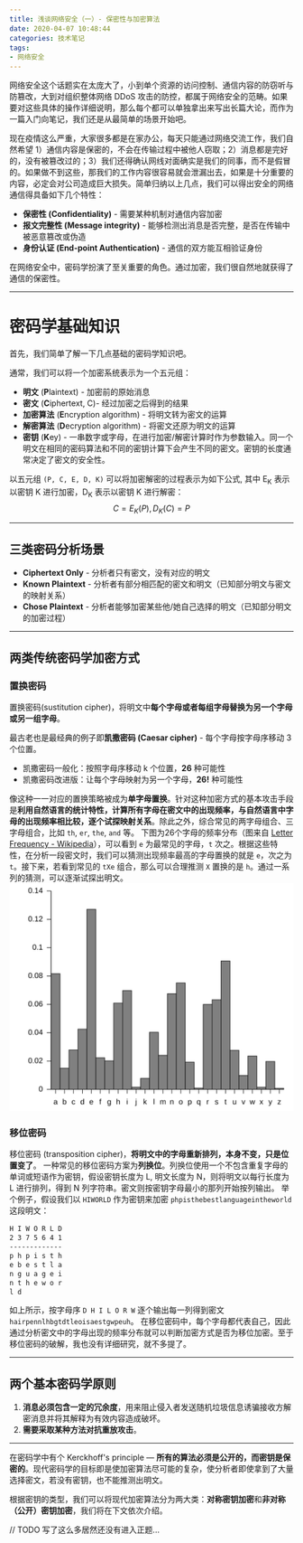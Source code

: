 ```yaml
---
title: 浅谈网络安全（一）- 保密性与加密算法
date: 2020-04-07 10:48:44
categories: 技术笔记
tags:
- 网络安全
---
```


网络安全这个话题实在太庞大了，小到单个资源的访问控制、通信内容的防窃听与防篡改，大到对组织整体网络 DDoS 攻击的防控，都属于网络安全的范畴。如果要对这些具体的操作详细说明，那么每个都可以单独拿出来写出长篇大论，而作为一篇入门向笔记，我们还是从最简单的场景开始吧。

现在疫情这么严重，大家很多都是在家办公，每天只能通过网络交流工作，我们自然希望 1）通信内容是保密的，不会在传输过程中被他人窃取；2）消息都是完好的，没有被篡改过的；3）我们还得确认网线对面确实是我们的同事，而不是假冒的。如果做不到这些，那我们的工作内容很容易就会泄漏出去，如果是十分重要的内容，必定会对公司造成巨大损失。简单归纳以上几点，我们可以得出安全的网络通信得具备如下几个特性：
* **保密性 (Confidentiality)** - 需要某种机制对通信内容加密
* **报文完整性 (Message integrity)** - 能够检测出消息是否完整，是否在传输中被恶意篡改或伪造
* **身份认证 (End-point Authentication)** - 通信的双方能互相验证身份

在网络安全中，密码学扮演了至关重要的角色。通过加密，我们很自然地就获得了通信的保密性。
<!--more-->
---
# 密码学基础知识
首先，我们简单了解一下几点基础的密码学知识吧。

通常，我们可以将一个加密系统表示为一个五元组：
* **明文** (**P**laintext) - 加密前的原始消息
* **密文** (**C**iphertext, C)- 经过加密之后得到的结果
* **加密算法** (**E**ncryption algorithm) - 将明文转为密文的运算
* **解密算法** (**D**ecryption algorithm) - 将密文还原为明文的运算
* **密钥** (**K**ey) - 一串数字或字母，在进行加密/解密计算时作为参数输入。同一个明文在相同的密码算法和不同的密钥计算下会产生不同的密文。密钥的长度通常决定了密文的安全性。

以五元组 `(P, C, E, D, K)` 可以将加密解密的过程表示为如下公式, 其中 E<sub>K</sub> 表示以密钥 K 进行加密，D<sub>K</sub> 表示以密钥 K 进行解密：$$C=E_{K}(P), \, D_{K}(C)=P$$

---
## 三类密码分析场景
* **Ciphertext Only** - 分析者只有密文，没有对应的明文
* **Known Plaintext** - 分析者有部分相匹配的密文和明文（已知部分明文与密文的映射关系）
* **Chose Plaintext** - 分析者能够加密某些他/她自己选择的明文（已知部分明文的加密过程）

---
## 两类传统密码学加密方式
### 置换密码
置换密码(sustitution cipher)，将明文中**每个字母或者每组字母替换为另一个字母或另一组字母**。

最古老也是最经典的例子即**凯撒密码 (Caesar cipher)** - 每个字母按字母序移动 3 个位置。
* 凯撒密码一般化：按照字母序移动 k 个位置，**26** 种可能性
* 凯撒密码改进版：让每个字母映射为另一个字母，**26!** 种可能性

像这种一一对应的置换策略被成为**单字母置换**。针对这种加密方式的基本攻击手段是**利用自然语言的统计特性，计算所有字母在密文中的出现频率，与自然语言中字母的出现频率相比较，逐个试探映射关系**。除此之外，综合常见的两字母组合、三字母组合，比如 `th`, `er`, `the`, `and` 等。
下图为26个字母的频率分布（图来自 [Letter Frequency - Wikipedia](https://en.wikipedia.org/wiki/Letter_frequency)），可以看到 `e` 为最常见的字母，`t` 次之。根据这些特性，在分析一段密文时，我们可以猜测出现频率最高的字母置换的就是 `e`，次之为 `t`。接下来，若看到常见的 `tXe` 组合，那么可以合理推测 `X` 置换的是 `h`。通过一系列的猜测，可以逐渐试探出明文。
![Letter frequency][1]

### 移位密码
移位密码 (transposition cipher)，**将明文中的字母重新排列，本身不变，只是位置变了**。
一种常见的移位密码方案为**列换位**。列换位使用一个不包含重复字母的单词或短语作为密钥，假设密钥长度为 L, 明文长度为 N，则将明文以每行长度为 L 进行排列，得到 N 列字符串。密文则按密钥字母最小的那列开始按列输出。
举个例子，假设我们以 `HIWORLD` 作为密钥来加密 `phpisthebestlanguageintheworld` 这段明文：
```
H I W O R L D
2 3 7 5 6 4 1
-------------
p h p i s t h
e b e s t l a 
n g u a g e i 
n t h e w o r 
l d
```
如上所示，按字母序 `D H I L O R W` 逐个输出每一列得到密文 `hairpennlhbgtdtleoisaestgwpeuh`。
在移位密码中，每个字母都代表自己，因此通过分析密文中的字母出现的频率分布就可以判断加密方式是否为移位加密。至于移位密码的破解，我也没有详细研究，就不多提了。

---
## 两个基本密码学原则
1. **消息必须包含一定的冗余度**，用来阻止侵入者发送随机垃圾信息诱骗接收方解密消息并将其解释为有效内容造成破坏。
2. **需要采取某种方法对抗重放攻击**。

---

在密码学中有个 Kerckhoff's principle — **所有的算法必须是公开的，而密钥是保密的**。现代密码学的目标即是使加密算法尽可能的复杂，使分析者即使拿到了大量选择密文，若没有密钥，也不能推测出明文。

根据密钥的类型，我们可以将现代加密算法分为两大类：**对称密钥加密**和**非对称（公开）密钥加密**，我们将在下文依次介绍。

// TODO 写了这么多居然还没有进入正题...

<!--
# 对称密钥加密

# 非对称密钥加密
-->

[1]:/uploads/images/letter_freq.svg


